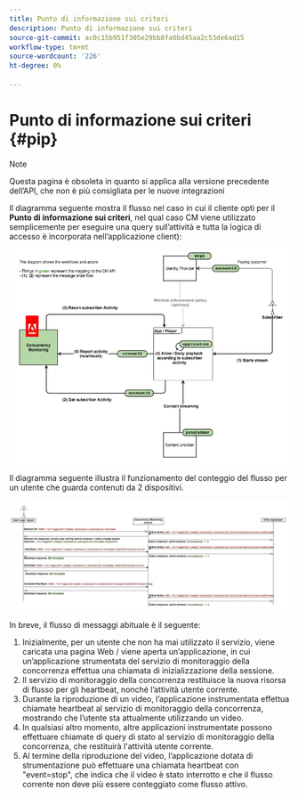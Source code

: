```yaml
---
title: Punto di informazione sui criteri
description: Punto di informazione sui criteri
source-git-commit: ac0c15b951f305e29bb8fa0bd45aa2c53de6ad15
workflow-type: tm+mt
source-wordcount: '226'
ht-degree: 0%

---
```




# Punto di informazione sui criteri {#pip}

>[!NOTE]
>
>Questa pagina è obsoleta in quanto si applica alla versione precedente dell’API, che non è più consigliata per le nuove integrazioni

Il diagramma seguente mostra il flusso nel caso in cui il cliente opti per il **Punto di informazione sui criteri**, nel qual caso CM viene utilizzato semplicemente per eseguire una query sull’attività e tutta la logica di accesso è incorporata nell’applicazione client):

![](assets/pip-workflow.png)



Il diagramma seguente illustra il funzionamento del conteggio del flusso per un utente che guarda contenuti da 2 dispositivi.

![](assets/pip-sequence.png)

In breve, il flusso di messaggi abituale è il seguente:

1. Inizialmente, per un utente che non ha mai utilizzato il servizio, viene caricata una pagina Web / viene aperta un’applicazione, in cui un’applicazione strumentata del servizio di monitoraggio della concorrenza effettua una chiamata di inizializzazione della sessione.
1. Il servizio di monitoraggio della concorrenza restituisce la nuova risorsa di flusso per gli heartbeat, nonché l’attività utente corrente.
1. Durante la riproduzione di un video, l’applicazione instrumentata effettua chiamate heartbeat al servizio di monitoraggio della concorrenza, mostrando che l’utente sta attualmente utilizzando un video.
1. In qualsiasi altro momento, altre applicazioni instrumentate possono effettuare chiamate di query di stato al servizio di monitoraggio della concorrenza, che restituirà l&#39;attività utente corrente.
1. Al termine della riproduzione del video, l’applicazione dotata di strumentazione può effettuare una chiamata heartbeat con &quot;event=stop&quot;, che indica che il video è stato interrotto e che il flusso corrente non deve più essere conteggiato come flusso attivo.

